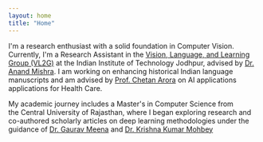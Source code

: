 ```yaml
---
layout: home
title: "Home"
---
```


I'm a research enthusiast with a solid foundation in Computer Vision. Currently, I'm a Research Assistant in the [Vision, Language, and Learning Group (VL2G)](https://vl2g.github.io) at the Indian Institute of Technology Jodhpur, advised by [Dr. Anand Mishra](https://anandmishra22.github.io/). I am working on enhancing historical Indian language manuscripts and am advised by [Prof. Chetan Arora](https://www.cse.iitd.ac.in/~chetan/) on AI applications applications for Health Care.

My academic journey includes a Master's in Computer Science from the Central University of Rajasthan, where I began exploring research and co-authored scholarly articles on deep learning methodologies under the guidance of [Dr. Gaurav Meena](https://www.curaj.ac.in/faculty/gaurav-meena) and [Dr. Krishna Kumar Mohbey](https://www.curaj.ac.in/faculty/krishna-kumar-mohbey)
